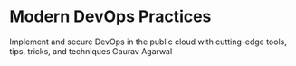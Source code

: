 # Modern DevOps Practices

Implement and secure DevOps in the public cloud
with cutting-edge tools, tips, tricks, and techniques
Gaurav Agarwal
